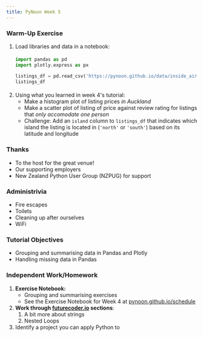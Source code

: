 ```yaml
---
title: PyNoon Week 5
---
```


### Warm-Up Exercise

<style>
.plot-exercise pre {
    width: 100%;
    margin: 5px 0;
}
</style>
<div class="plot-exercise">

1. Load libraries and data in a notebook:
   ```python
   import pandas as pd
   import plotly.express as px

   listings_df = pd.read_csv('https://pynoon.github.io/data/inside_airbnb_listings_nz_2023_09.csv')
   listings_df
   ```
2. Using what you learned in week 4's tutorial:
   * Make a histogram plot of listing prices *in Auckland*
   * Make a scatter plot of listing of price against review rating for
     listings that *only accomodate one person*
   * Challenge: Add an `island` column to `listings_df` that indicates
     which island the listing is located in (`'north'` or `'south'`)
     based on its latitude and longitude

</div>


### Thanks

* To the host for the great venue!
* Our supporting employers
* New Zealand Python User Group (NZPUG) for support

### Administrivia

* Fire escapes
* Toilets
* Cleaning up after ourselves
* WiFi


### Tutorial Objectives

* Grouping and summarising data in Pandas and Plotly
* Handling missing data in Pandas


### Independent Work/Homework

1. **Exercise Notebook:**
   * Grouping and summarising exercises
   * See the Exercise Notebook for Week 4 at
     [pynoon.github.io/schedule](https://pynoon.github.io/schedule)
2. **Work through [futurecoder.io](https://futurecoder.io) sections**:
   1. A bit more about strings
   2. Nested Loops
3. Identify a project you can apply Python to
